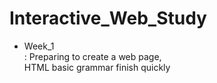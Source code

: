 # Interactive_Web_Study  
  
* Week_1  
    : Preparing to create a web page,  
    HTML basic grammar finish quickly  
